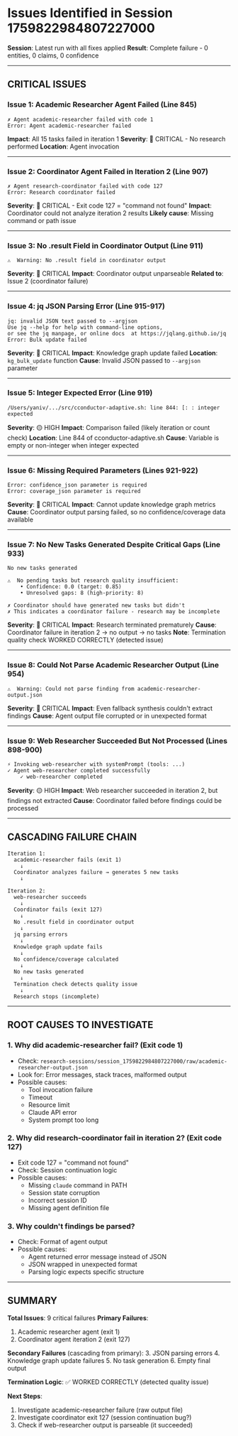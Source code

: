 # Issues Identified in Session 1759822984807227000

**Session**: Latest run with all fixes applied
**Result**: Complete failure - 0 entities, 0 claims, 0 confidence

---

## CRITICAL ISSUES

### Issue 1: Academic Researcher Agent Failed (Line 845)
```
✗ Agent academic-researcher failed with code 1
Error: Agent academic-researcher failed
```

**Impact**: All 15 tasks failed in iteration 1
**Severity**: 🔴 CRITICAL - No research performed
**Location**: Agent invocation

---

### Issue 2: Coordinator Agent Failed in Iteration 2 (Line 907)
```
✗ Agent research-coordinator failed with code 127
Error: Research coordinator failed
```

**Severity**: 🔴 CRITICAL - Exit code 127 = "command not found"
**Impact**: Coordinator could not analyze iteration 2 results
**Likely cause**: Missing command or path issue

---

### Issue 3: No .result Field in Coordinator Output (Line 911)
```
⚠️  Warning: No .result field in coordinator output
```

**Severity**: 🔴 CRITICAL
**Impact**: Coordinator output unparseable
**Related to**: Issue 2 (coordinator failure)

---

### Issue 4: jq JSON Parsing Error (Line 915-917)
```
jq: invalid JSON text passed to --argjson
Use jq --help for help with command-line options,
or see the jq manpage, or online docs  at https://jqlang.github.io/jq
Error: Bulk update failed
```

**Severity**: 🔴 CRITICAL
**Impact**: Knowledge graph update failed
**Location**: `kg_bulk_update` function
**Cause**: Invalid JSON passed to `--argjson` parameter

---

### Issue 5: Integer Expected Error (Line 919)
```
/Users/yaniv/.../src/cconductor-adaptive.sh: line 844: [: : integer expected
```

**Severity**: 🟡 HIGH
**Impact**: Comparison failed (likely iteration or count check)
**Location**: Line 844 of cconductor-adaptive.sh
**Cause**: Variable is empty or non-integer when integer expected

---

### Issue 6: Missing Required Parameters (Lines 921-922)
```
Error: confidence_json parameter is required
Error: coverage_json parameter is required
```

**Severity**: 🔴 CRITICAL
**Impact**: Cannot update knowledge graph metrics
**Cause**: Coordinator output parsing failed, so no confidence/coverage data available

---

### Issue 7: No New Tasks Generated Despite Critical Gaps (Line 933)
```
No new tasks generated

⚠️  No pending tasks but research quality insufficient:
    • Confidence: 0.0 (target: 0.85)
    • Unresolved gaps: 8 (high-priority: 8)

✗ Coordinator should have generated new tasks but didn't
✗ This indicates a coordinator failure - research may be incomplete
```

**Severity**: 🔴 CRITICAL
**Impact**: Research terminated prematurely
**Cause**: Coordinator failure in iteration 2 → no output → no tasks
**Note**: Termination quality check WORKED CORRECTLY (detected issue)

---

### Issue 8: Could Not Parse Academic Researcher Output (Line 954)
```
⚠️  Warning: Could not parse finding from academic-researcher-output.json
```

**Severity**: 🔴 CRITICAL
**Impact**: Even fallback synthesis couldn't extract findings
**Cause**: Agent output file corrupted or in unexpected format

---

### Issue 9: Web Researcher Succeeded But Not Processed (Lines 898-900)
```
⚡ Invoking web-researcher with systemPrompt (tools: ...)
✓ Agent web-researcher completed successfully
    ✓ web-researcher completed
```

**Severity**: 🟡 HIGH
**Impact**: Web researcher succeeded in iteration 2, but findings not extracted
**Cause**: Coordinator failed before findings could be processed

---

## CASCADING FAILURE CHAIN

```
Iteration 1:
  academic-researcher fails (exit 1)
    ↓
  Coordinator analyzes failure → generates 5 new tasks
    ↓
  
Iteration 2:
  web-researcher succeeds
    ↓
  Coordinator fails (exit 127)
    ↓
  No .result field in coordinator output
    ↓
  jq parsing errors
    ↓
  Knowledge graph update fails
    ↓
  No confidence/coverage calculated
    ↓
  No new tasks generated
    ↓
  Termination check detects quality issue
    ↓
  Research stops (incomplete)
```

---

## ROOT CAUSES TO INVESTIGATE

### 1. Why did academic-researcher fail? (Exit code 1)
- Check: `research-sessions/session_1759822984807227000/raw/academic-researcher-output.json`
- Look for: Error messages, stack traces, malformed output
- Possible causes:
  - Tool invocation failure
  - Timeout
  - Resource limit
  - Claude API error
  - System prompt too long

### 2. Why did research-coordinator fail in iteration 2? (Exit code 127)
- Exit code 127 = "command not found"
- Check: Session continuation logic
- Possible causes:
  - Missing `claude` command in PATH
  - Session state corruption
  - Incorrect session ID
  - Missing agent definition file

### 3. Why couldn't findings be parsed?
- Check: Format of agent output
- Possible causes:
  - Agent returned error message instead of JSON
  - JSON wrapped in unexpected format
  - Parsing logic expects specific structure

---

## SUMMARY

**Total Issues**: 9 critical failures
**Primary Failures**: 
1. Academic researcher agent (exit 1)
2. Coordinator agent iteration 2 (exit 127)

**Secondary Failures** (cascading from primary):
3. JSON parsing errors
4. Knowledge graph update failures
5. No task generation
6. Empty final output

**Termination Logic**: ✅ WORKED CORRECTLY (detected quality issue)

**Next Steps**: 
1. Investigate academic-researcher failure (raw output file)
2. Investigate coordinator exit 127 (session continuation bug?)
3. Check if web-researcher output is parseable (it succeeded)

